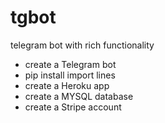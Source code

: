 # tgbot
telegram bot with rich functionality

- create a Telegram bot
- pip install import lines
- create a Heroku app
- create a MYSQL database
- create a Stripe account
